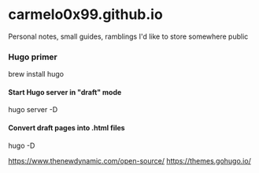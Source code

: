 # carmelo0x99.github.io
Personal notes, small guides, ramblings I'd like to store somewhere public

### Hugo primer
brew install hugo

#### Start Hugo server in "draft" mode
hugo server -D

#### Convert draft pages into .html files
hugo -D

https://www.thenewdynamic.com/open-source/
https://themes.gohugo.io/

